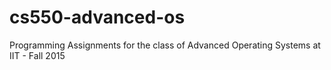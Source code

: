 # cs550-advanced-os
Programming Assignments for the class of Advanced Operating Systems at IIT - Fall 2015
